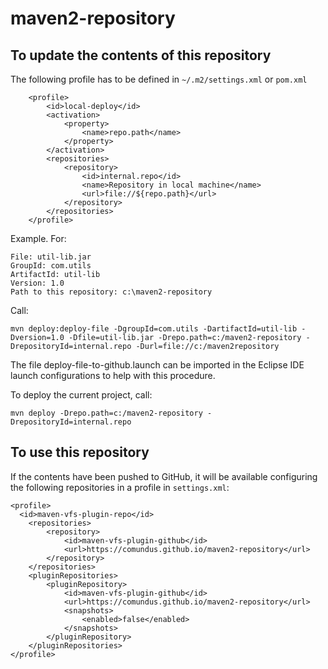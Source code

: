maven2-repository
=================

To update the contents of this repository
-----------------------------------------

The following profile has to be defined in `~/.m2/settings.xml` or `pom.xml`

    	<profile>
    		<id>local-deploy</id>
    		<activation>
    			<property>
    				<name>repo.path</name>
    			</property>
    		</activation>
    		<repositories>
    			<repository>
    				<id>internal.repo</id>
    				<name>Repository in local machine</name>
    				<url>file://${repo.path}</url>
    			</repository>
    		</repositories>
    	</profile>

Example. For:

    File: util-lib.jar
    GroupId: com.utils
    ArtifactId: util-lib
    Version: 1.0
    Path to this repository: c:\maven2-repository    
    
Call:

    mvn deploy:deploy-file -DgroupId=com.utils -DartifactId=util-lib -Dversion=1.0 -Dfile=util-lib.jar -Drepo.path=c:/maven2-repository -DrepositoryId=internal.repo -Durl=file://c:/maven2repository

The file deploy-file-to-github.launch can be imported in the Eclipse IDE launch configurations to help with this procedure.

To deploy the current project, call:

    mvn deploy -Drepo.path=c:/maven2-repository -DrepositoryId=internal.repo

To use  this repository
-----------------------

If the contents have been pushed to GitHub, it will be available configuring the following repositories in a profile in
 `settings.xml`:
 
    <profile>
      <id>maven-vfs-plugin-repo</id>
		<repositories>
			<repository>
				<id>maven-vfs-plugin-github</id>
				<url>https://comundus.github.io/maven2-repository</url>
			</repository>
		</repositories>
		<pluginRepositories>
			<pluginRepository>
				<id>maven-vfs-plugin-github</id>
				<url>https://comundus.github.io/maven2-repository</url>
				<snapshots>
					<enabled>false</enabled>
				</snapshots>
			</pluginRepository>
		</pluginRepositories>
    </profile>

